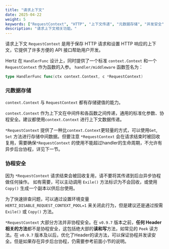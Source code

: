 ```yaml
---
title: "请求上下文"
date: 2025-04-22
weight: 5
keywords: ["RequestContext", "HTTP", "上下文传递", "元数据存储", "并发安全", "协程安全"]
description: "请求上下文相关功能。"
---
```


请求上下文 `RequestContext` 是用于保存 HTTP 请求和设置 HTTP 响应的上下文，它提供了许多方便的 API 接口帮助用户开发。

Hertz 在 `HandlerFunc` 设计上，同时提供了一个标准 `context.Context` 和一个 `RequestContext` 作为函数的入参。
`handler/middleware` 函数签名为：

```go
type HandlerFunc func(ctx context.Context, c *RequestContext)
```

### 元数据存储

`context.Context` 与 `RequestContext` 都有存储键值的能力。

`context.Context` 作为上下文在中间件和各函数之间传递，通用的标准化参数、协程安全。建议都使用`context.Context` 进行上下文数据传递。

`*RequestContext` 提供了一种比`context.Context`更轻量的方式，可以使用`Get`, `Set` 方法进行存储中间数据。但要注意 `*RequestContext`  会在请求结束时被回收复用，需要确保`*RequestContext` 的使用不能超过handler的生命周期，不允许有异步后台协程，详见下一节。

### 协程安全

因为 `*RequestContext` 请求结束会被回收复用，请不要将其传递到后台异步协程做任何操作。
如有需要，可以主动调用 `Exile()` 方法标识为不会回收，或使用 `Copy()` 生成一个副本以供后台使用。

为了快速排查问题，可以通过设置环境变量 `HERTZ_DISABLE_REQUEST_CONTEXT_POOL=1` 来关闭此行为，但是建议还是通过按需 `Exile()` 或 `Copy()` 方法。

`*RequestContext` 大部分方法并非协程安全。在 `v0.9.7` 版本之前，**任何 Header 相关的方法**都不是协程安全，这包括绝大部的**读和写**方法，如常见的 `Peek` 读方法。在 `v0.9.7` 版本及以后，优化了Header的读方法，可以保证协程并发读安全。但是如果存在异步后台协程，仍需要参考前面小节的说明。

